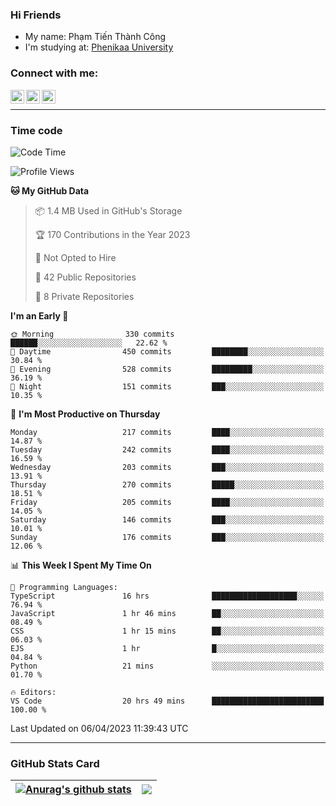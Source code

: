 ### Hi Friends

- My name: Phạm Tiến Thành Công
- I'm studying at: [Phenikaa University]


### Connect with me:
[<img align="left" alt="PhamTienThanhCong | Facebook" width="22px" src="https://upload.wikimedia.org/wikipedia/commons/thumb/1/16/Facebook-icon-1.png/640px-Facebook-icon-1.png" />][facebook]
[<img align="left" alt="PhamTienThanhCong | Zalo" width="22px" src="https://www.anphatpc.com.vn/template/anphat_2020v2/images/icon-zalo.jpg" />][zalo]
[<img align="left" alt="PhamTienThanhCong | LinkedIn" width="22px" src="https://cdn3.iconfinder.com/data/icons/inficons/512/linkedin.png" />][linkedin]

<br />

---

### Time code

<!--START_SECTION:waka-->
![Code Time](http://img.shields.io/badge/Code%20Time-981%20hrs%2033%20mins-blue)

![Profile Views](http://img.shields.io/badge/Profile%20Views-1-blue)

**🐱 My GitHub Data** 

> 📦 1.4 MB Used in GitHub's Storage 
 > 
> 🏆 170 Contributions in the Year 2023
 > 
> 🚫 Not Opted to Hire
 > 
> 📜 42 Public Repositories 
 > 
> 🔑 8 Private Repositories 
 > 
**I'm an Early 🐤** 

```text
🌞 Morning                330 commits         ██████░░░░░░░░░░░░░░░░░░░   22.62 % 
🌆 Daytime                450 commits         ████████░░░░░░░░░░░░░░░░░   30.84 % 
🌃 Evening                528 commits         █████████░░░░░░░░░░░░░░░░   36.19 % 
🌙 Night                  151 commits         ███░░░░░░░░░░░░░░░░░░░░░░   10.35 % 
```
📅 **I'm Most Productive on Thursday** 

```text
Monday                   217 commits         ████░░░░░░░░░░░░░░░░░░░░░   14.87 % 
Tuesday                  242 commits         ████░░░░░░░░░░░░░░░░░░░░░   16.59 % 
Wednesday                203 commits         ███░░░░░░░░░░░░░░░░░░░░░░   13.91 % 
Thursday                 270 commits         █████░░░░░░░░░░░░░░░░░░░░   18.51 % 
Friday                   205 commits         ████░░░░░░░░░░░░░░░░░░░░░   14.05 % 
Saturday                 146 commits         ███░░░░░░░░░░░░░░░░░░░░░░   10.01 % 
Sunday                   176 commits         ███░░░░░░░░░░░░░░░░░░░░░░   12.06 % 
```


📊 **This Week I Spent My Time On** 

```text
💬 Programming Languages: 
TypeScript               16 hrs              ███████████████████░░░░░░   76.94 % 
JavaScript               1 hr 46 mins        ██░░░░░░░░░░░░░░░░░░░░░░░   08.49 % 
CSS                      1 hr 15 mins        ██░░░░░░░░░░░░░░░░░░░░░░░   06.03 % 
EJS                      1 hr                █░░░░░░░░░░░░░░░░░░░░░░░░   04.84 % 
Python                   21 mins             ░░░░░░░░░░░░░░░░░░░░░░░░░   01.70 % 

🔥 Editors: 
VS Code                  20 hrs 49 mins      █████████████████████████   100.00 % 
```


 Last Updated on 06/04/2023 11:39:43 UTC
<!--END_SECTION:waka-->

---

### GitHub Stats Card

| <a href="https://github.com/phamtienthanhcong"><img align="center" src="https://github-readme-stats.vercel.app/api?username=PhamTienThanhCong&show_icons=true&include_all_commits=true&theme=buefy&hide_border=true&theme=ocean_dark" alt="Anurag's github stats" /></a> | <a href="https://github.com/phamtienthanhcong"><img align="center" src="https://github-readme-stats.vercel.app/api/top-langs/?username=PhamTienThanhCong&layout=compact&theme=buefy&hide_border=true&theme=ocean_dark" /></a> |
| ------------- | ------------- |

[Phenikaa University]: https://phenikaa-uni.edu.vn/vi
[facebook]: https://www.facebook.com/phamtienthanhcong
[linkedin]: https://linkedin.com/in/phamtienthanhcong
[zalo]: https://zalo.me/0396396332
[tiktok]: https://www.tiktok.com/@phamtienthanhcong
[web]: https://github.com/PhamTienThanhCong/web_dev
[min project]: https://github.com/PhamTienThanhCong/Project-Of-Web
[c and cpp]: https://github.com/PhamTienThanhCong/Code_C_and_Cpro
[python]: https://github.com/PhamTienThanhCong/Python_beginer
